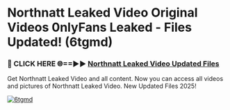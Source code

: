 # Northnatt Leaked Video Original Videos 0nlyFans Leaked - Files Updated! (6tgmd)

<h3>🔴 CLICK HERE 🌐==►► <a href="https://tinyurl.com/2jnfzry5" rel="nofollow">Northnatt Leaked Video Updated Files</a></h3>

Get Northnatt Leaked Video and all content. Now you can access all videos and pictures of Northnatt Leaked Video. New Updated Files 2025!

[![6tgmd](https://i.imgur.com/GyGTBgg.gif)](https://tinyurl.com/2jnfzry5)
